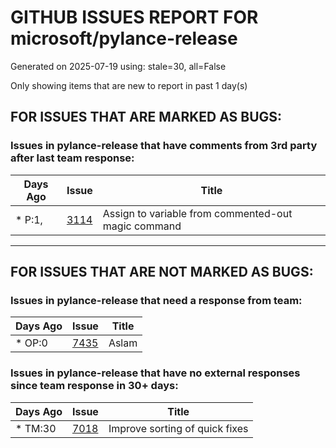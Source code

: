 
# GITHUB ISSUES REPORT FOR microsoft/pylance-release


Generated on 2025-07-19 using: stale=30, all=False


Only showing items that are new to report in past 1 day(s)


## FOR ISSUES THAT ARE MARKED AS BUGS:


### Issues in pylance-release that have comments from 3rd party after last team response:

| Days Ago | Issue | Title |
| --- | --- | --- |
 | \* P:1,  |[3114](https://github.com/microsoft/pylance-release/issues/3114 "Assign to variable from commented-out magic command")  |Assign to variable from commented-out magic command |

---

## FOR ISSUES THAT ARE NOT MARKED AS BUGS:


### Issues in pylance-release that need a response from team:

| Days Ago | Issue | Title |
| --- | --- | --- |
 | \* OP:0  |[7435](https://github.com/microsoft/pylance-release/issues/7435 "Aslam")  |Aslam |

### Issues in pylance-release that have no external responses since team response in 30+ days:

| Days Ago | Issue | Title |
| --- | --- | --- |
 | \* TM:30  |[7018](https://github.com/microsoft/pylance-release/issues/7018 "Improve sorting of quick fixes")  |Improve sorting of quick fixes |




















